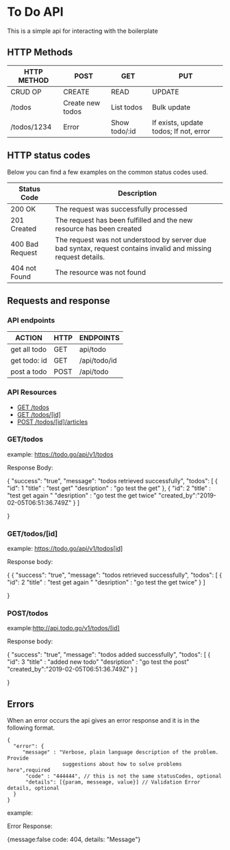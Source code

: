 # To Do API

This is a simple api for  interacting with the boilerplate



## HTTP Methods 

| HTTP METHOD | POST            | GET       | PUT        |
| ----------- | --------------- | --------- | ----------- |
| CRUD OP     | CREATE          | READ      | UPDATE      |
| /todos     | Create new todos | List todos| Bulk update |
| /todos/1234  | Error           | Show todo/:id   | If exists, update todos; If not, error | 

## HTTP status codes 
Below you can find a few examples on the common status codes used.


| Status Code  | Description                                                            |
|--------------|------------------------------------------------------------------------|
| 200 OK       | The request was successfully processed                                 |
| 201 Created  | The request has been fulfilled and the new resource has been created   |
| 400 Bad Request | The request was not understood by server due bad  syntax, request contains invalid and missing request details. |
| 404 not Found | The resource was not found |

## Requests and response

### API endpoints 


| ACTION        | HTTP  |    ENDPOINTS    |
|---------------|-------|-----------------|
|get all todo   | GET   |    api/todo     |
|get todo: id   | GET   |   /api/todo/id  |
|post a todo    | POST  |   /api/todo     |


### API Resources

  - [GET /todos](#get-todos)
  - [GET /todos/[id]](#get-todoid)
  - [POST /todos/[id]/articles](#post-todos)

### GET/todos
example: https://todo.go/api/v1/todos

Response Body:

{
  "success": "true",
  "message":  "todos retrieved successfully",
  "todos": [
  {
    "id": 1
    "title" : "test get"
    "desription" :  "go test the get"
  },
  {
    "id": 2
    "title" : "test get again "
    "desription" :  "go test the get twice"
    "created_by":"2019-02-05T06:51:36.749Z"
  }
  ]

}


### GET/todos/[id]
example: https://todo.go/api/v1/todos[id]

Response body:

{
{
  "success": "true",
  "message":  "todos retrieved successfully",
  "todos": [
  {
    "id": 2
    "title" : "test get again "
    "desription" :  "go test the get twice"
  }
  ]

}


### POST/todos 

example:http://api.todo.go/v1/todos/[id]

Response body:


{
  "success": "true",
  "message":  "todos added successfully",
  "todos": [
  {
    "id": 3
    "title" : "added new todo"
    "desription" :  "go test the post"
    "created_by":"2019-02-05T06:51:36.749Z"
  }
  ]

}


## Errors
When an error occurs the api gives an error response and it is in the following format.

    {
      "error": {
         "message" : "Verbose, plain language description of the problem. Provide
                      suggestions about how to solve problems here",required
          "code" : "444444", // this is not the same statusCodes, optional
          "details": [{param, messeage, value}] // Validation Error details, optional
      }
    }
example:

Error Response:

{message:false code: 404, details: "Message"}







